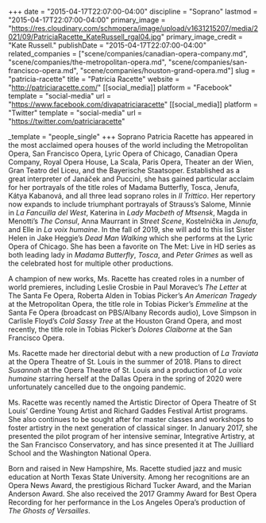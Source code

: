 +++
date = "2015-04-17T22:07:00-04:00"
discipline = "Soprano"
lastmod = "2015-04-17T22:07:00-04:00"
primary_image = "https://res.cloudinary.com/schmopera/image/upload/v1631215207/media/2021/09/PatriciaRacette_KateRussell_rgal04.jpg"
primary_image_credit = "Kate Russell."
publishDate = "2015-04-17T22:07:00-04:00"
related_companies = ["scene/companies/canadian-opera-company.md", "scene/companies/the-metropolitan-opera.md", "scene/companies/san-francisco-opera.md", "scene/companies/houston-grand-opera.md"]
slug = "patricia-racette"
title = "Patricia Racette"
website = "http://patriciaracette.com/"
[[social_media]]
platform = "Facebook"
template = "social-media"
url = "https://www.facebook.com/divapatriciaracette"
[[social_media]]
platform = "Twitter"
template = "social-media"
url = "https://twitter.com/patriciaracette"

_template = "people_single"
+++
Soprano Patricia Racette has appeared in the most acclaimed opera houses of the world including the Metropolitan Opera, San Francisco Opera, Lyric Opera of Chicago, Canadian Opera Company, Royal Opera House, La Scala, Paris Opera, Theater an der Wien, Gran Teatro del Liceu, and the Bayerische Staatsoper. Established as a great interpreter of Janáček and Puccini, she has gained particular acclaim for her portrayals of the title roles of Madama Butterfly, Tosca, Jenufa, Kátya Kabanová, and all three lead soprano roles in _Il Trittico_. Her repertory now expands to include triumphant portrayals of Strauss’s Salome, Minnie in _La Fancuilla del West_, Katerina in _Lady Macbeth of Mtsensk_, Magda in Menotti’s _The Consul_, Anna Maurrant in _Street Scene_, Kostelnička in _Jenufa_, and Elle in _La voix humaine_. In the fall of 2019, she will add to this list Sister Helen in Jake Heggie’s _Dead Man Walking_ which she performs at the Lyric Opera of Chicago. She has been a favorite on The Met: Live in HD series as both leading lady in _Madama Butterfly_, _Tosca_, and _Peter Grimes_ as well as the celebrated host for multiple other productions.

A champion of new works, Ms. Racette has created roles in a number of world premieres, including Leslie Crosbie in Paul Moravec’s _The Letter_ at The Santa Fe Opera, Roberta Alden in Tobias Picker’s _An American Tragedy_ at the Metropolitan Opera, the title role in Tobias Picker’s _Emmeline_ at the Santa Fe Opera (broadcast on PBS/Albany Records audio), Love Simpson in Carlisle Floyd’s _Cold Sassy Tree_ at the Houston Grand Opera, and most recently, the title role in Tobias Picker’s _Dolores Claiborne_ at the San Francisco Opera.

Ms. Racette made her directorial debut with a new production of _La Traviata_ at the Opera Theatre of St. Louis in the summer of 2018. Plans to direct _Susannah_ at the Opera Theatre of St. Louis and a production of _La voix humaine_ starring herself at the Dallas Opera in the spring of 2020 were unfortunately cancelled due to the ongoing pandemic.

Ms. Racette was recently named the Artistic Director of Opera Theatre of St Louis’ Gerdine Young Artist and Richard Gaddes Festival Artist programs. She also continues to be sought after for master classes and workshops to foster artistry in the next generation of classical singer. In January 2017, she presented the pilot program of her intensive seminar, Integrative Artistry, at the San Francisco Conservatory, and has since presented it at The Juilliard School and the Washington National Opera.

Born and raised in New Hampshire, Ms. Racette studied jazz and music education at North Texas State University. Among her recognitions are an Opera News Award, the prestigious Richard Tucker Award, and the Marian Anderson Award. She also received the 2017 Grammy Award for Best Opera Recording for her performance in the Los Angeles Opera’s production of _The Ghosts of Versailles_.
